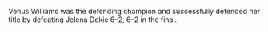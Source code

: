 Venus Williams was the defending champion and successfully defended her title by defeating Jelena Dokic 6–2, 6–2 in the final.
